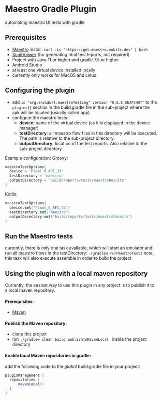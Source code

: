 # Maestro Gradle Plugin
automating maestro UI tests with gradle
## Prerequisites
- [Maestro](https://maestro.mobile.dev/)
  install: `curl -Ls "https://get.maestro.mobile.dev" | bash`
- [XunitViewer](https://github.com/lukejpreston/xunit-viewer) (for generating html test teports, not required)
- Project with Java 11 or higher and gradle 7.5 or higher
- Android Studio
- at least one virtual device installed locally
- currently only works for MacOS and Linux
## Configuring the plugin
- add ```id "org.envidual.maestroTesting" version "0.0.1-SNAPSHOT"``` to the `plugins{}` section in the build.gradle file in the sub-project where the apk will be located (usually called app)
- configure the maestro tests:
    - **device**: name of the virtual device (as it is displayed in the device manager)
    - **testDirectory**: all maestro flow files in this directory will be executed. The path is relative to the sub-project directory.
    - **outputDirectory**: location of the test reports. Also relative to the sub-project directory.

Example configuration:
Groovy:
```Groovy
maestroTestOptions{  
  device = 'Pixel_6_API_33'  
  testDirectory = 'maestro'  
  outputDirectory = 'build/reports/tests/maestroResults'  
}
```
Kotlin:
```Kotlin
maestroTestOptions{  
  device.set("Pixel_6_API_33")  
  testDirectory.set("maestro")  
  outputDirectory.set("build/reports/tests/maestroResults")  
}
```
## Run the Maestro tests
currently, there is only one task available, which will start an emulator and run all maestro flows in the testDirectory:
```./gradlew runMaestroTests```
note: this task will also execute assemble in order to build the project

## Using the plugin with a local maven repository
Currently, the easiest way to use this plugin in any project is to publish it to a local maven repository.

#### Prerequisites:
- [Maven](https://maven.apache.org/)
#### Publish the Maven repository:
- clone this project
- run ```./gradlew clean build publishToMavenLocal ``` inside the project directory

#### Enable local Maven repositories in gradle:
add the following code to the *global* build.gradle file in your project:
```Groovy
pluginManagement {  
  repositories {  
	  mavenLocal()  
  }
}
  ```